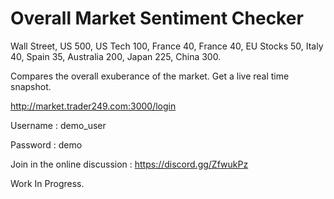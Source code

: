 # Overall Market Sentiment Checker

Wall Street, US 500, US Tech 100, France 40, France 40, EU Stocks 50, Italy 40, Spain 35, Australia 200, Japan 225, China 300.

Compares the overall exuberance of the market. Get a live real time snapshot. 

http://market.trader249.com:3000/login

Username : demo_user

Password : demo

Join in the online discussion : https://discord.gg/ZfwukPz

Work In Progress. 
